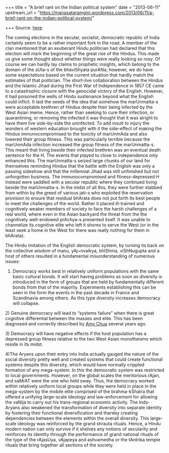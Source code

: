 +++
title = "A brief rant on the Indian political system"
date = "2013-06-11"
upstream_url = "https://manasataramgini.wordpress.com/2013/06/11/a-brief-rant-on-the-indian-political-system/"

+++
Source: [here](https://manasataramgini.wordpress.com/2013/06/11/a-brief-rant-on-the-indian-political-system/).

The coming elections in the secular, socialist, democratic republic of India certainly seem to be a rather important fork in the road. A member of the clan mentioned that an exuberant Hindu politician had declared that this election will mark the beginning of the great rise of the Hindus. This made us give some thought about whether things were really looking so rosy. Of course we can hardly lay claims to prophetic insights, which belong to the domain of the sUta-s of the bhaviShyata purANa; however, we do have some expectations based on the current situation that hardly match the estimates of that politician. The short-live collaboration between the Hindus and the Islamic Jihad during the First War of Independence in 1857 CE came to a catastrophic closure with the genocidal victory of the English. However, it had poisoned the wells of Hindu sustenance beyond what the English could inflict. It laid the seeds of the idea that somehow the marUnmatta-s were acceptable brethren of Hindus despite their being infected by the West Asian meme. Hence, rather than seeking to cure their infection, or quarantining, or removing the infected it was thought that it was alright to have them live side-by-side the uninfected. To add insult to injury the wonders of western education brought with it the side-effect of making the Hindus immunocompromised to the toxicity of marUnmAda and also lowered their group fitness. This was particularly terrible because the marUnmAda infection increased the group fitness of the marUnmatta-s. This meant that living beside their infected brethren was an eventual death sentence for the H. The events that played to close to independence only enhanced this. The marUnmatta-s seized large chunks of our land for themselves reminding Hindus that the battle with the English was only a passing sideshow and that the millennial Jihad was still unfinished but not unforgotten business. The immunocompromised and fitness-depressed H instead were saddled with a secular republic where they continued living beside the marUnmatta-s. In the midst of all this, they were further stabbed from within by the greed of various jati-s who exploited the reservation provision to ensure that residual bhArata does not put forth its best people to meet the challenges of the world. Rather it placed ill-trained and cognitively weaker members of society to face the harsh challenges of a real world, where even in the Asian backyard the threat from the the cognitively well-endowed prAchya-s presented itself. It was unable to channelize its cognitive elite who left it shores to serve the West (or in the least seek a home in the West for there was really nothing for them in bhArata).

The Hindu imitation of the English democratic system, by turning its back on the collective wisdom of manu, yAj\~nvalkya, bhIShma, viShNugupta and a host of others resulted in a fundamental misunderstanding of numerous issues:  
1) Democracy works best in relatively uniform populations with the same basic cultural bonds. It will start having problems as soon as diversity is introduced in the form of groups that are held by fundamentally different bonds from that of the majority. Experiments establishing this can be seen in the form the events in the past decade in France and Scandinavia among others. As this type diversity increases democracy will collapse.

2\) Genuine democracy will lead to “systems failure” when there is great cognitive differential between the masses and elite. This has been diagnosed and correctly described by [Amy Chua](https://manasataramgini.wordpress.com/2004/10/03/watch-out-democracymarxism-is-for-all/) several years ago.

3\) Democracy will have negative effects if the host population has a depressed group fitness relative to the two West Asian monotheisms which reside in its midst.

4)The Aryans upon their entry into India actually gauged the nature of the social diversity pretty well and created systems that could create functional systems despite this diversity, which would have normally crippled formation of any mega-system. In this the democratic system was restricted to local governments. However, on the global scales the meritorious rAjan, and saMrAT were the one who held sway. Thus, the democracy worked within relatively uniform local groups while they were held in place in the mega-system by the mobile elite comprised of the brahma-kShatra that offered a unifying large-scale ideology and law-enforcement for allowing the vaNija to carry out his trans-regional economic activity. The Indo-Aryans also weakened the transformation of diversity into separate identity by fostering their functional diversification and thereby creating dependencies between the elements within the overall diversity. This large-scale ideology was reinforced by the grand shrauta rituals. Hence, a Hindu modern nation can only survive if it shelves any notions of secularity and reinforces its identity through the performance of grand national rituals of the type of the rAjasUya, vAjapeya and ashvamedha or the tAntrika temple rituals that bring together all sections of the society.

